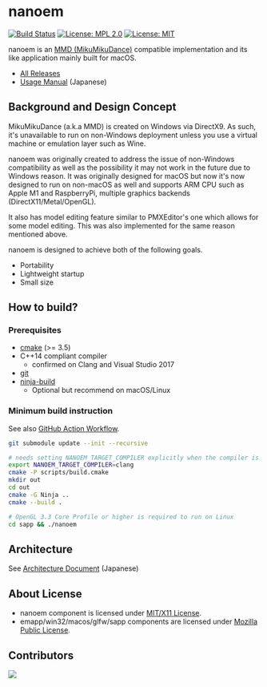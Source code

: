 # nanoem

[![Build Status](https://github.com/hkrn/nanoem/workflows/CI/badge.svg)](https://github.com/hkrn/nanoem/actions) [![License: MPL 2.0](https://img.shields.io/badge/License-MPL%202.0-blue.svg)](https://opensource.org/licenses/MPL-2.0) [![License: MIT](https://img.shields.io/badge/License-MIT-blue.svg)](https://opensource.org/licenses/MIT)

nanoem is an [MMD (MikuMikuDance)](https://sites.google.com/view/vpvp/) compatible implementation and its like application mainly built for macOS.

- [All Releases](https://github.com/hkrn/nanoem/releases)
- [Usage Manual](https://nanoem.readthedocs.io) (Japanese)

## Background and Design Concept

MikuMikuDance (a.k.a MMD) is created on Windows via DirectX9. As such, it's unavailable to run on non-Windows deployment unless you use a virtual machine or emulation layer such as Wine.

nanoem was originally created to address the issue of non-Windows compatibility as well as the possibility it may not work in the future due to Windows reason. It was originally designed for macOS but now it's now designed to run on non-macOS as well and supports ARM CPU such as Apple M1 and RaspberryPi, multiple graphics backends (DirectX11/Metal/OpenGL).

It also has model editing feature similar to PMXEditor's one which allows for some model editing. This was also implemented for the same reason mentioned above.

nanoem is designed to achieve both of the following goals.

* Portability
* Lightweight startup
* Small size

## How to build?

### Prerequisites

- [cmake](https://cmake.org) (>= 3.5)
- C++14 compliant compiler
  - confirmed on Clang and Visual Studio 2017
- [git](https://git-scm.com)
- [ninja-build](https://ninja-build.org/)
  - Optional but recommend on macOS/Linux

### Minimum build instruction

See also [GitHub Action Workflow](.github/workflows/main.yml).

```bash
git submodule update --init --recursive

# needs setting NANOEM_TARGET_COMPILER explicitly when the compiler is clang (default is gcc on Linux)
export NANOEM_TARGET_COMPILER=clang
cmake -P scripts/build.cmake
mkdir out
cd out
cmake -G Ninja ..
cmake --build .

# OpenGL 3.3 Core Profile or higher is required to run on Linux
cd sapp && ./nanoem
```

## Architecture

See [Architecture Document](docs/architecture.rst) (Japanese)

## About License

- nanoem component is licensed under [MIT/X11 License](LICENSE.MIT).
- emapp/win32/macos/glfw/sapp components are licensed under [Mozilla Public License](LICENSE.MPL).

## Contributors

<a href="https://github.com/hkrn/nanoem/graphs/contributors">
  <img src="https://contributors-img.web.app/image?repo=hkrn/nanoem" />
</a>
